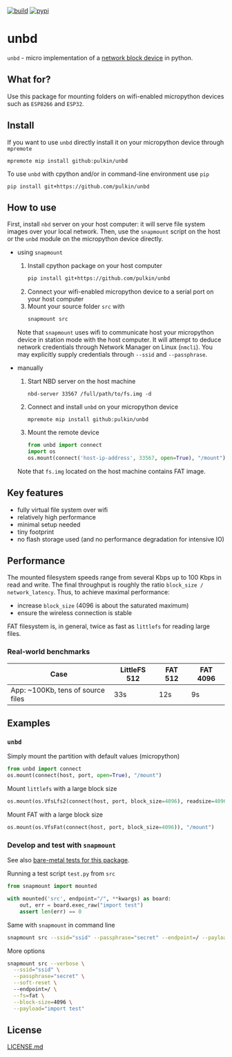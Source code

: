 [![build](https://github.com/pulkin/unbd/actions/workflows/test.yml/badge.svg)](https://github.com/pulkin/unbd/actions)
[![pypi](https://img.shields.io/pypi/v/unbd)](https://pypi.org/project/unbd/)

unbd
====

`unbd` - micro implementation of a
[network block device](https://en.wikipedia.org/wiki/Network_block_device)
in python.

What for?
---------

Use this package for mounting folders on wifi-enabled micropython
devices such as `ESP8266` and `ESP32`.

Install
-------

If you want to use `unbd` directly install it on
your micropython device through `mpremote`

```shell
mpremote mip install github:pulkin/unbd
```

To use `unbd` with cpython and/or in command-line
environment use `pip`

```shell
pip install git+https://github.com/pulkin/unbd
```

How to use
----------

First, install `nbd` server on your host computer: it will
serve file system images over your local network.
Then, use the `snapmount` script on the host or the `unbd`
module on the micropython device directly.

- using `snapmount`

  1. Install cpython package on your host computer
     ```bash
     pip install git+https://github.com/pulkin/unbd
     ```
  2. Connect your wifi-enabled micropython device to a serial port
     on your host computer
  3. Mount your source folder `src` with
     ```bash
     snapmount src
     ```

  Note that `snapmount` uses wifi to communicate host your
  micropython device in station mode with the host computer.
  It will attempt to deduce network credentials through
  Network Manager on Linux (`nmcli`). You may explicitly supply
  credentials through `--ssid` and `--passphrase`.

- manually

  1. Start NBD server on the host machine
    
     ```shell
     nbd-server 33567 /full/path/to/fs.img -d
     ```
    
  2. Connect and install `unbd` on your micropython device
    
     ```shell
     mpremote mip install github:pulkin/unbd
     ```
    
  3. Mount the remote device
    
     ```python
     from unbd import connect
     import os
     os.mount(connect('host-ip-address', 33567, open=True), "/mount")
     ```

  Note that `fs.img` located on the host machine contains FAT image.

Key features
------------

- fully virtual file system over wifi
- relatively high performance
- minimal setup needed
- tiny footprint
- no flash storage used (and no performance degradation
  for intensive IO)

Performance
-----------

The mounted filesystem speeds range from several Kbps up to
100 Kbps in read and write. The final throughput is roughly the
ratio `block_size / network_latency`. Thus, to achieve maximal
performance:

- increase `block_size` (4096 is about the saturated maximum)
- ensure the wireless connection is stable

FAT filesystem is, in general, twice as fast as `littlefs` for
reading large files.

### Real-world benchmarks

| Case                              | LittleFS 512 | FAT 512 | FAT 4096 |
|-----------------------------------|--------------|---------|----------|
| App: ~100Kb, tens of source files | 33s          | 12s     | 9s       | 

Examples
--------

### `unbd`

Simply mount the partition with default values (micropython)

```python
from unbd import connect
os.mount(connect(host, port, open=True), "/mount")
```

Mount `littlefs` with a large block size

```python
os.mount(os.VfsLfs2(connect(host, port, block_size=4096), readsize=4096), "/mount")
```

Mount FAT with a large block size

```python
os.mount(os.VfsFat(connect(host, port, block_size=4096)), "/mount")
```

### Develop and test with `snapmount`

See also [bare-metal tests for this package](test/test_mp_esp32.py).

Running a test script `test.py` from `src`

```python
from snapmount import mounted

with mounted('src', endpoint="/", **kwargs) as board:
    out, err = board.exec_raw("import test")
    assert len(err) == 0
```

Same with `snapmount` in command line

```bash
snapmount src --ssid="ssid" --passphrase="secret" --endpoint=/ --payload="import test"
```

More options

```bash
snapmount src --verbose \
  --ssid="ssid" \
  --passphrase="secret" \
  --soft-reset \ 
  --endpoint=/ \
  --fs=fat \
  --block-size=4096 \
  --payload="import test"
```

License
-------

[LICENSE.md](LICENSE.md)
